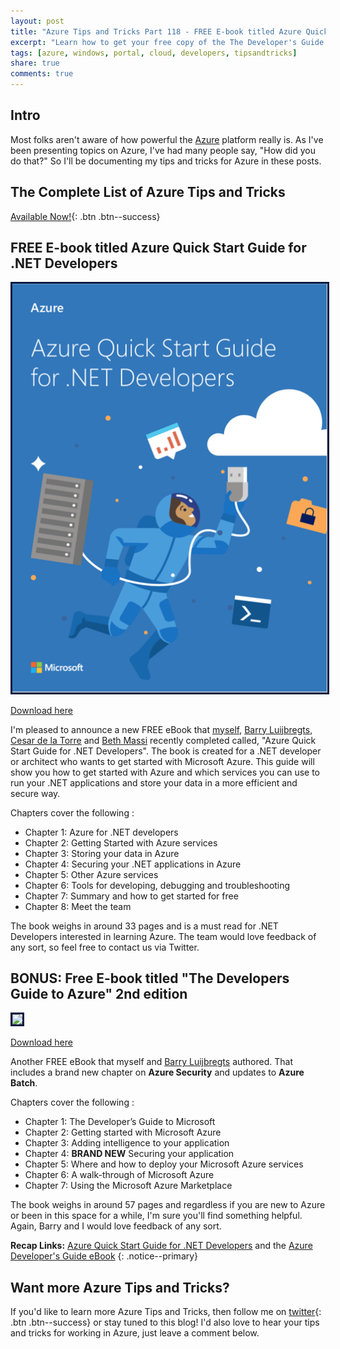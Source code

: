 ```yaml
---
layout: post
title: "Azure Tips and Tricks Part 118 - FREE E-book titled Azure Quick Start Guide for .NET Developers"
excerpt: "Learn how to get your free copy of the The Developer's Guide to Microsoft Azure"
tags: [azure, windows, portal, cloud, developers, tipsandtricks]
share: true
comments: true
---
```


## Intro

Most folks aren't aware of how powerful the [Azure](http://www.azure.com) platform really is. As I've been presenting topics on Azure, I've had many people say, "How did you do that?" So I'll be documenting my tips and tricks for Azure in these posts.

## The Complete List of Azure Tips and Tricks

[Available Now!](https://michaelcrump.net/azure-tips-and-tricks-complete-list/){: .btn .btn--success} 

## FREE E-book titled Azure Quick Start Guide for .NET Developers

<img style="border:3px solid #021a40" src="/files/azureebook2.png">

[Download here](https://aka.ms/azurefordotnetdevs)

I'm pleased to announce a new FREE eBook that [myself](https://twitter.com/mbcrump), [Barry Luijbregts](https://twitter.com/AzureBarry), [Cesar de la Torre](https://twitter.com/cesardelatorre) and [Beth Massi](https://twitter.com/bethmassi) recently completed called, "Azure Quick Start Guide for .NET Developers". The book is created for a .NET developer or architect who wants to get started with Microsoft Azure. This guide will show you how to get started with Azure and which services you can use to run your .NET applications and store your data in a more efficient and secure way.

Chapters cover the following : 

* Chapter 1: Azure for .NET developers
* Chapter 2: Getting Started with Azure services
* Chapter 3: Storing your data in Azure
* Chapter 4: Securing your .NET applications in Azure
* Chapter 5: Other Azure services
* Chapter 6: Tools for developing, debugging and troubleshooting
* Chapter 7: Summary and how to get started for free
* Chapter 8: Meet the team

The book weighs in around 33 pages and is a must read for .NET Developers interested in learning Azure. The team would love feedback of any sort, so feel free to contact us via Twitter. 

## BONUS: Free E-book titled "The Developers Guide to Azure" 2nd edition

<img style="border:3px solid #021a40" src="/files/azurebook1.png">

[Download here](https://aka.ms/azuredevebook)

Another FREE eBook that myself and [Barry Luijbregts](https://twitter.com/AzureBarry) authored. That includes a brand new chapter on **Azure Security** and updates to **Azure Batch**.  

Chapters cover the following : 

* Chapter 1: The Developer’s Guide to Microsoft 
* Chapter 2: Getting started with Microsoft Azure 
* Chapter 3: Adding intelligence to your application
* Chapter 4: **BRAND NEW** Securing your application
* Chapter 5: Where and how to deploy your Microsoft Azure services
* Chapter 6: A walk-through of Microsoft Azure
* Chapter 7: Using the Microsoft Azure Marketplace

The book weighs in around 57 pages and regardless if you are new to Azure or been in this space for a while, I'm sure you'll find something helpful. Again, Barry and I would love feedback of any sort. 

**Recap Links:** [Azure Quick Start Guide for .NET Developers](https://aka.ms/azurefordotnetdevs) and the [Azure Developer's Guide eBook](https://aka.ms/azuredevebook)
{: .notice--primary}

## Want more Azure Tips and Tricks?

If you'd like to learn more Azure Tips and Tricks, then follow me on [twitter](http://twitter.com/mbcrump){: .btn .btn--success} or stay tuned to this blog! I'd also love to hear your tips and tricks for working in Azure, just leave a comment below. 